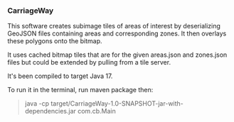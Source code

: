 <h3>CarriageWay</h3>

This software creates subimage tiles of areas of interest by deserializing GeoJSON files containing areas and 
corresponding zones. It then overlays these polygons onto the bitmap.  

It uses cached bitmap tiles that are for the given areas.json and zones.json files but could be extended by pulling from 
a tile server.

It's been compiled to target Java 17.

To run it in the terminal, run maven package then:
<blockquote>java -cp target/CarriageWay-1.0-SNAPSHOT-jar-with-dependencies.jar com.cb.Main</blockquote>
